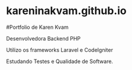# kareninakvam.github.io

#Portfolio de Karen Kvam

Desenvolvedora Backend PHP

Utilizo os frameworks Laravel e CodeIgniter

Estudando Testes e Qualidade de Software.
